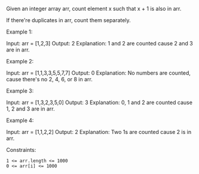 Given an integer array arr, count element x such that x + 1 is also in arr.

If there're duplicates in arr, count them separately.

Example 1:

Input: arr = [1,2,3]
Output: 2
Explanation: 1 and 2 are counted cause 2 and 3 are in arr.

Example 2:

Input: arr = [1,1,3,3,5,5,7,7]
Output: 0
Explanation: No numbers are counted, cause there's no 2, 4, 6, or 8 in arr.

Example 3:

Input: arr = [1,3,2,3,5,0]
Output: 3
Explanation: 0, 1 and 2 are counted cause 1, 2 and 3 are in arr.

Example 4:

Input: arr = [1,1,2,2]
Output: 2
Explanation: Two 1s are counted cause 2 is in arr.

Constraints:

    1 <= arr.length <= 1000
    0 <= arr[i] <= 1000
